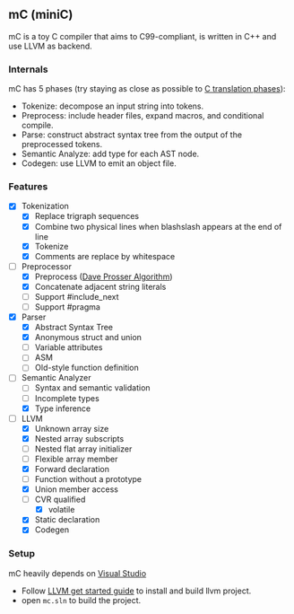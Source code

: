 ## mC (miniC)

mC is a toy C compiler that aims to C99-compliant, is written in C++ and use LLVM as backend.

### Internals

mC has 5 phases (try staying as close as possible to [C translation phases](https://en.cppreference.com/w/c/language/translation_phases)):

- Tokenize: decompose an input string into tokens.
- Preprocess: include header files, expand macros, and conditional compile.
- Parse: construct abstract syntax tree from the output of the preprocessed tokens.
- Semantic Analyze: add type for each AST node.
- Codegen: use LLVM to emit an object file.

### Features

- [x] Tokenization
  - [x] Replace trigraph sequences
  - [x] Combine two physical lines when blashslash appears at the end of line
  - [x] Tokenize
  - [x] Comments are replace by whitespace
- [ ] Preprocessor
  - [x] Preprocess ([Dave Prosser Algorithm](https://www.spinellis.gr/blog/20060626/))
  - [x] Concatenate adjacent string literals
  - [ ] Support #include_next
  - [ ] Support #pragma
- [x] Parser
  - [x] Abstract Syntax Tree
  - [x] Anonymous struct and union
  - [ ] Variable attributes
  - [ ] ASM
  - [ ] Old-style function definition
- [ ] Semantic Analyzer
  - [ ] Syntax and semantic validation
  - [ ] Incomplete types
  - [x] Type inference
- [ ] LLVM
  - [x] Unknown array size
  - [x] Nested array subscripts
  - [ ] Nested flat array initializer
  - [ ] Flexible array member
  - [x] Forward declaration
  - [ ] Function without a prototype
  - [x] Union member access
  - [ ] CVR qualified
    - [x] volatile
  - [x] Static declaration
  - [x] Codegen

### Setup

mC heavily depends on [Visual Studio](https://visualstudio.microsoft.com/)

- Follow [LLVM get started guide](https://llvm.org/docs/GettingStartedVS.html#getting-started) to install and build llvm project.
- open `mc.sln` to build the project.
